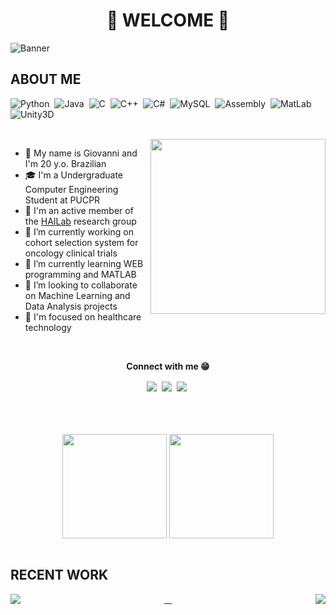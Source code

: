<!--
**paivagio/paivagio** is a ✨ _special_ ✨ repository because its `README.md` (this file) appears on your GitHub profile.

Here are some ideas to get you started:
-->

<h1 align='center'><strong>🎉 WELCOME 🎉</strong></h1> 


<!--![Badge](https://img.shields.io/github/followers/paivagio) <img src="https://komarev.com/ghpvc/?username=paivagio"/>-->

![Banner](https://media-exp1.licdn.com/dms/image/C4E16AQH4i4C9HN-pfA/profile-displaybackgroundimage-shrink_350_1400/0/1628001297311?e=1634169600&v=beta&t=Ly8RxPTzKbkHqYRXID48OGUze0GRy18-8hX4sGe3ZkU)

## ABOUT ME

![Python](https://img.shields.io/badge/Python-%237033AD?style=for-the-badge&logo=python&logoColor=white)&nbsp;
![Java](https://img.shields.io/badge/Java-%237033AD?style=for-the-badge&logo=java&logoColor=white)&nbsp;
![C](https://img.shields.io/badge/C-%237033AD?style=for-the-badge&logo=c&logoColor=white)&nbsp;
![C++](https://img.shields.io/badge/C%2B%2B-%237033AD?style=for-the-badge&logo=c%2B%2B&logoColor=white)&nbsp;
![C#](https://img.shields.io/badge/C%23-%237033AD?style=for-the-badge&logo=c-sharp&logoColor=white)&nbsp;
![MySQL](https://img.shields.io/badge/MySQL-%237033AD?style=for-the-badge&logo=mysql&logoColor=white)&nbsp;
![Assembly](https://img.shields.io/badge/Assembly-%237033AD?style=for-the-badge&logo=assembly&logoColor=white)&nbsp;
![MatLab](https://img.shields.io/badge/MatLab-%237033AD?style=for-the-badge&logo=matlab&logoColor=white)&nbsp;
![Unity3D](https://img.shields.io/badge/Unity-%237033AD?style=for-the-badge&logo=unity&logoColor=white)&nbsp;

<br/>

<img align='right' src="https://media.giphy.com/media/3o6Zt6ML6BklcajjsA/giphy.gif" height='280'/>

- 🖖 My name is Giovanni and I'm 20 y.o. Brazilian
- 🎓 I'm a Undergraduate Computer Engineering Student at PUCPR
- 🥼 I'm an active member of the [HAILab](https://github.com/HAILab-PUCPR) research group
- 🔭 I’m currently working on cohort selection system for oncology clinical trials<br/>
- 🌱 I’m currently learning WEB programming and MATLAB<br/>
- 👯 I’m looking to collaborate on Machine Learning and Data Analysis projects<br/>
- 💙 I'm focused on healthcare technology

<br/>

<p align='center'><strong>Connect with me 😁</strong></p>

<div align='center'>
  <img src='https://img.shields.io/badge/instagram-%23E4405F?style=for-the-badge&logo=instagram&logoColor=white)](https://www.instagram.com/giovanni_paiva_/' align='center' />&nbsp;
  <img src='https://img.shields.io/badge/linkedin-%230077B5?style=for-the-badge&logo=linkedin&logoColor=white)](https://www.linkedin.com/in/giovannipaiva/' align='center' />&nbsp;
  <img src='https://img.shields.io/badge/discord-%237289d9?style=for-the-badge&logo=discord&logoColor=white)](https://discordapp.com/users/256154442309566465/' align='center' />&nbsp;
</div>

<!--
[![Instagram](https://img.shields.io/badge/instagram-%23E4405F?style=for-the-badge&logo=instagram&logoColor=white)](https://www.instagram.com/giovanni_paiva_/)&nbsp;
[![Linkedin](https://img.shields.io/badge/linkedin-%230077B5?style=for-the-badge&logo=linkedin&logoColor=white)](https://www.linkedin.com/in/giovannipaiva/)&nbsp;
[![Discord](https://img.shields.io/badge/discord-%237289d9?style=for-the-badge&logo=discord&logoColor=white)](https://discordapp.com/users/256154442309566465/)&nbsp;
-->

<br/>
<br/>
<br/>
<br/>

<div align="center"> 
  <img height="167em" align="center" src="https://github-readme-stats.vercel.app/api?username=paivagio&show_icons=true&theme=midnight-purple&include_all_commits=true&count_private=true"/>
   <img height="167em" align="center" src="https://github-readme-stats.vercel.app/api/top-langs/?username=paivagio&layout=compact&theme=midnight-purple&exclude_repo=CliNTREc-Interface"/>
</div> 

<br/>

## RECENT WORK


<div align="center"> 
  <a href='https://github.com/paivagio/CliNTREc'>
    <img align="left" src="https://github-readme-stats.vercel.app/api/pin/?username=paivagio&repo=CliNTREc&theme=midnight-purple"/>&nbsp;
  </a>
  <a href='https://github.com/paivagio/CliNTREc-Interface'>
    <img align="right" src="https://github-readme-stats.vercel.app/api/pin/?username=paivagio&repo=CliNTREc-Interface&theme=midnight-purple"/>&nbsp;
  </a>
</div> 

<!--
[![Readme Card](https://github-readme-stats.vercel.app/api/pin/?username=paivagio&repo=CliNTREc&theme=midnight-purple)](https://github.com/paivagio/CliNTREc)&nbsp;
[![Readme Card](https://github-readme-stats.vercel.app/api/pin/?username=paivagio&repo=CliNTREc-Interface&theme=midnight-purple)](https://github.com/paivagio/CliNTREc-Interface)&nbsp;
-->
